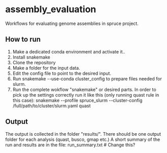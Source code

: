 # assembly_evaluation
Workflows for evaluating genome assemblies in spruce project.

## How to run

1. Make a dedicated conda environment and activate it..
2. Install snakemake 
3. Clone the repository
4. Make a folder for the input data.
5. Edit the config file to point to the desired input.
6. Run snakemake --use-conda cluster_config to prepare files needed for slurm.
7. Run the complete wokflow "snakemake" or desired parts.
    In order to pick up the settings correctly run it like this (only running quast rule in this case):
    snakemake --profile spruce_slurm --cluster-config /full/path/to/cluster/slurm.yaml quast

## Output

The output is collected in the folder "results/".
There should be one output folder for each analysis (quast, busco, gmap etc.)
A short summary of the run and results are in the file: run_summary.txt # Change this?






